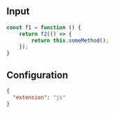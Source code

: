 
## Input
```javascript input
const f1 = function () {
    return f2(() => {
        return this.someMethod();
    });
}
```

## Configuration
```json configuration
{
  "extension": "js"
}
```
